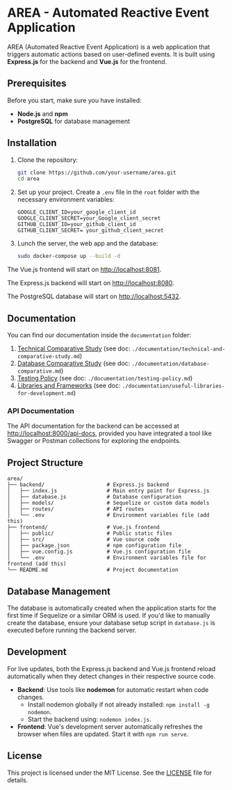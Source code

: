 # AREA - Automated Reactive Event Application

AREA (Automated Reactive Event Application) is a web application that triggers automatic actions based on user-defined events. It is built using **Express.js** for the backend and **Vue.js** for the frontend.

## Prerequisites

Before you start, make sure you have installed:
- **Node.js** and **npm**
- **PostgreSQL** for database management

## Installation

1. Clone the repository:

   ```bash
   git clone https://github.com/your-username/area.git
   cd area
   ```


2. Set up your project. Create a `.env` file in the `root` folder with the necessary environment variables:

   ```plaintext
   GOOGLE_CLIENT_ID=your_google_client_id
   GOOGLE_CLIENT_SECRET=your_Google_client_secret
   GITHUB_CLIENT_ID=your_github_client_id
   GITHUB_CLIENT_SECRET= your_github_client_secret
   ```

3. Lunch the server, the web app and the database:

   ```bash
   sudo docker-compose up --build -d
   ```

The Vue.js frontend will start on [http://localhost:8081](http://localhost:8081).

The Express.js backend will start on [http://localhost:8080](http://localhost:8080).

The PostgreSQL database will start on [http://localhost:5432](http://localhost:5432).

## Documentation

You can find our documentation inside the `documentation` folder:

1. [Technical Comparative Study](documentation/technical-and-comparative-study.md) (see doc: `./documentation/technical-and-comparative-study.md`)
2. [Database Comparative Study](documentation/database-comparative.md) (see doc: `./documentation/database-comparative.md`)
3. [Testing Policy](documentation/testing-policy.md) (see doc: `./documentation/testing-policy.md`)
4. [Libraries and Frameworks](documentation/useful-libraries-for-development.md) (see doc: `./documentation/useful-libraries-for-development.md`)

### API Documentation

The API documentation for the backend can be accessed at [http://localhost:8000/api-docs](http://localhost:8000/api-docs), provided you have integrated a tool like Swagger or Postman collections for exploring the endpoints.

## Project Structure

```plaintext
area/
├── backend/                    # Express.js backend
│   ├── index.js                # Main entry point for Express.js
│   ├── database.js             # Database configuration
│   ├── models/                 # Sequelize or custom data models
│   ├── routes/                 # API routes
│   └── .env                    # Environment variables file (add this)
├── frontend/                   # Vue.js frontend
│   ├── public/                 # Public static files
│   ├── src/                    # Vue source code
│   ├── package.json            # npm configuration file
│   ├── vue.config.js           # Vue.js configuration file
│   └── .env                    # Environment variables file for frontend (add this)
└── README.md                   # Project documentation
```

## Database Management

The database is automatically created when the application starts for the first time if Sequelize or a similar ORM is used. If you'd like to manually create the database, ensure your database setup script in `database.js` is executed before running the backend server.

## Development

For live updates, both the Express.js backend and Vue.js frontend reload automatically when they detect changes in their respective source code.

- **Backend**: Use tools like **nodemon** for automatic restart when code changes.
  - Install nodemon globally if not already installed: `npm install -g nodemon`.
  - Start the backend using: `nodemon index.js`.
- **Frontend**: Vue's development server automatically refreshes the browser when files are updated. Start it with `npm run serve`.

## License

This project is licensed under the MIT License. See the [LICENSE](LICENSE) file for details.

